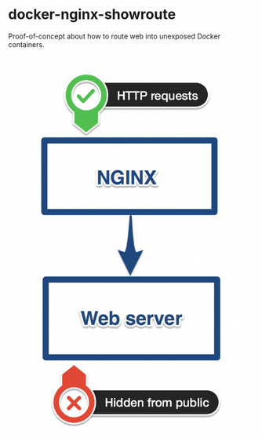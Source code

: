 # docker-nginx-showroute
Proof-of-concept about how to route web into unexposed Docker containers.

![Explanation](https://github.com/RooSoft/docker-nginx-showroute/raw/master/example.png)
